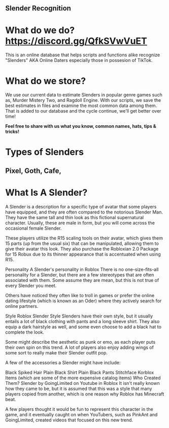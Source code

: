 ## Slender Recognition

# What do we do? https://discord.gg/QfkSVwVuET
This is an online database that helps scripts and functions alike recognize "Slenders" AKA Online Daters especially those in possesion of TikTok.

# What do we store?
We use our current data to estimate Slenders in popular genre games such as, Murder Mistery Two, and Ragdoll Engine. With our scripts, we save the best estimates
in files and examine the most common data among them. That is added to our database and the cycle continue, we'll get better over time!

**Feel free to share with us what you know, common names, hats, tips & tricks!**


# Types of Slenders
## Pixel, Goth, Cafe, ###################


# What Is A Slender?

A Slender is a description for a specific type of avatar that some players have equipped, and they are often compared to the notorious Slender Man. They have the same tall and thin look as this fictional supernatural character. Usually, these are male in form, but you will come across the occasional female Slender.

These players utilize the R15 scaling tools on their avatar, which gives them 15 parts (up from the usual six) that can be manipulated, allowing them to give their avatar this look. They also purchase the Robloxian 2.0 Package for 15 Robux due to its thinner appearance that is accentuated when using R15.

Personality
A Slender's personality in Roblox
There is no one-size-fits-all personality for a Slender, but there are a few stereotypes that are often associated with them. Some assume they are mean, but this is not true of every Slender you meet.

Others have noticed they often like to troll in games or prefer the online dating lifestyle (which is known as an Oder) where they actively search for online partners.

Style
Roblox Slender Style
Slenders have their own style, but it usually entails a lot of black clothing with pants and a long sleeve shirt. They also equip a dark hairstyle as well, and some even choose to add a black hat to complete the look.


Some might describe the aesthetic as punk or emo, as each player puts their own spin on this trend. A lot of players also enjoy adding wings of some sort to really make their Slender outfit pop.

A few of the accessories a Slender might have include:

Black Spiked Hair
Plain Black Shirt
Plain Black Pants
Stitchface
Korblox Items (which are some of the more expensive catalog items)
Who Created Them?
Slender by GoingLimited on Youtube in Roblox
It isn't really known how they came to be, but it is assumed that this was a style that many players copied from another, which is one reason why Roblox has Minecraft beat.

A few players thought it would be fun to represent this character in the game, and it eventually caught on when YouTubers, such as PinkAnt and GoingLimited, created videos that focused on this new trend.
